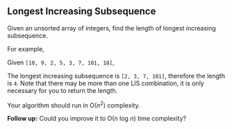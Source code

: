 ## Longest Increasing Subsequence

Given an unsorted array of integers, find the length of longest increasing subsequence.

For example,

Given `[10, 9, 2, 5, 3, 7, 101, 18]`,

The longest increasing subsequence is `[2, 3, 7, 101]`, therefore the length is `4`. Note that there may be more than one LIS combination, it is only necessary for you to return the length.

Your algorithm should run in O(*n*<sup>2</sup>) complexity.

**Follow up:** Could you improve it to O(*n* log *n*) time complexity?
